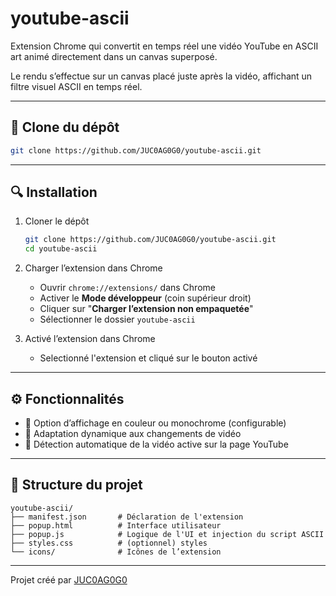 # youtube-ascii

Extension Chrome qui convertit en temps réel une vidéo YouTube en ASCII art animé directement dans un canvas superposé.

Le rendu s’effectue sur un canvas placé juste après la vidéo, affichant un filtre visuel ASCII en temps réel.

---

## 🔗 Clone du dépôt

```bash
git clone https://github.com/JUC0AG0G0/youtube-ascii.git
```

---

## 🔍 Installation

1. Cloner le dépôt

   ```bash
   git clone https://github.com/JUC0AG0G0/youtube-ascii.git
   cd youtube-ascii
   ```

2. Charger l’extension dans Chrome

   * Ouvrir `chrome://extensions/` dans Chrome
   * Activer le **Mode développeur** (coin supérieur droit)
   * Cliquer sur "**Charger l’extension non empaquetée**"
   * Sélectionner le dossier `youtube-ascii`

3. Activé l’extension dans Chrome

   * Selectionné l'extension et cliqué sur le bouton activé

---

## ⚙️ Fonctionnalités

* 🎨 Option d’affichage en couleur ou monochrome (configurable)
* 🔄 Adaptation dynamique aux changements de vidéo
* 🧠 Détection automatique de la vidéo active sur la page YouTube

---

## 📁 Structure du projet

```text
youtube-ascii/
├── manifest.json       # Déclaration de l'extension
├── popup.html          # Interface utilisateur
├── popup.js            # Logique de l'UI et injection du script ASCII
├── styles.css          # (optionnel) styles
└── icons/              # Icônes de l’extension
```

---

Projet créé par [JUC0AG0G0](https://github.com/JUC0AG0G0)
